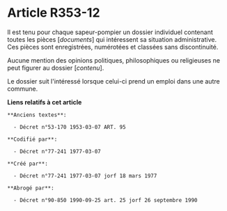 # Article R353-12

Il est tenu pour chaque sapeur-pompier un dossier individuel contenant toutes les pièces [*documents*] qui intéressent sa
situation administrative. Ces pièces sont enregistrées, numérotées et classées sans discontinuité.

Aucune mention des opinions politiques, philosophiques ou religieuses ne peut figurer au dossier [*contenu*].

Le dossier suit l'intéressé lorsque celui-ci prend un emploi dans une autre commune.

**Liens relatifs à cet article**

	**Anciens textes**:

	  - Décret n°53-170 1953-03-07 ART. 95

	**Codifié par**:

	  - Décret n°77-241 1977-03-07

	**Créé par**:

	  - Décret n°77-241 1977-03-07 jorf 18 mars 1977

	**Abrogé par**:

	  - Décret n°90-850 1990-09-25 art. 25 jorf 26 septembre 1990
